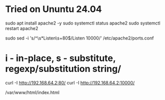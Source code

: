# Tried on Ununtu 24.04

sudo apt install apache2 -y
sudo systemctl status apache2
sudo systemctl restart apache2

sudo sed -i 's/^\s*Listen\s\+80$/Listen 10000/' /etc/apache2/ports.conf
# i - in-place, s - substitute, regexp/substitution string/

curl -I http://192.168.64.2:80/
curl -I http://192.168.64.2:10000/

/var/www/html/index.html
